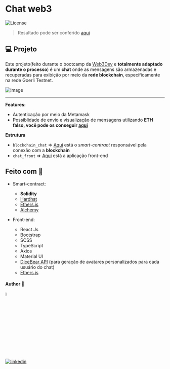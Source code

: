 # Chat web3
  <img  src="https://img.shields.io/static/v1?label=license&message=MIT&color=5965E0&labelColor=121214" alt="License">

  
> Resultado pode ser conferido [aqui](https://chat-web3.dev-araujo.repl.co/)

## 💻 Projeto

 Este projeto(feito durante o bootcamp da [Web3Dev](https://bootcamp.web3dev.com.br/) e **totalmente adaptado durante o processo**) é um **chat** onde as mensagens são armazenadas e recuperadas para exibição por meio da **rede blockchain**, especificamente na rede Goerli Testnet.
 
![image](https://user-images.githubusercontent.com/97068163/201061975-a12a2ca5-75c5-4c8d-8a68-923b3ff62e23.png)



---

**Features:**
 - Autenticação por meio da Metamask
 - Possiblidade de envio e visualização de mensagens utilizando **ETH falso, você pode os conseguir [aqui](https://goerlifaucet.com/)**

**Estrutura**
 - `blockchain_chat` => [Aqui](https://github.com/dev-araujo/blockchain/tree/main/chat-web3/blockchain_chat) está o _smart-contract_ responsável pela conexão com a **blockchain**
 - `chat_front` => [Aqui](https://github.com/dev-araujo/blockchain/tree/main/chat-web3/chat_front) está a aplicação front-end
 

## Feito com 🔨

- Smart-contract:
  - **Solidity**
  - [Hardhat ](https://hardhat.org/)
  - [Ethers.js](https://docs.ethers.io/v5/)
  - [Alchemy](https://www.alchemy.com/)
 
 - Front-end:
   - React Js
   - Bootstrap
   - SCSS
   - TypeScript
   - Axios
   - Material UI
   - [DiceBear API](https://avatars.dicebear.com/) (para geração de avatares personalizados para cada usuário do chat)
   - [Ethers.js](https://docs.ethers.io/v5/)
 
 
 
 #### Author 👷

<img src="https://user-images.githubusercontent.com/97068163/149033991-781bf8b6-4beb-445a-913c-f05a76a28bfc.png" width="5%" alt="caricatura do autor desse repositório"/>

[![linkedin](https://img.shields.io/badge/LinkedIn-0077B5?style=for-the-badge&logo=linkedin&logoColor=white)](https://www.linkedin.com/in/araujocode/)


